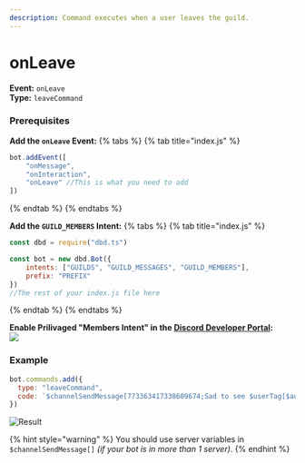 ```yaml
---
description: Command executes when a user leaves the guild. 
---
```

# onLeave
**Event:** `onLeave`\
**Type:** `leaveCommand`

### Prerequisites 
**Add the `onLeave` Event:**
{% tabs %} {% tab title="index.js" %}
```javascript
bot.addEvent([
    "onMessage",
    "onInteraction",
    "onLeave" //This is what you need to add
])
```
{% endtab %} {% endtabs %}


**Add the `GUILD_MEMBERS` Intent:**
{% tabs %} {% tab title="index.js" %}
```javascript
const dbd = require("dbd.ts")

const bot = new dbd.Bot({
    intents: ["GUILDS", "GUILD_MESSAGES", "GUILD_MEMBERS"],
    prefix: "PREFIX"
})
//The rest of your index.js file here
```
{% endtab %} {% endtabs %}

**Enable Prilivaged "Members Intent" in the [Discord Developer Portal](https://discord.com/developers/applications):**\
![](https://user-images.githubusercontent.com/69215413/132259963-80061d84-6243-46d3-9d04-7e3d729fcc48.png)

### Example
```javascript
bot.commands.add({
  type: "leaveCommand",
  code: `$channelSendMessage[773363417338609674;Sad to see $userTag[$authorID] go :(]`
})
```
![Result](https://user-images.githubusercontent.com/69215413/138601897-9e9701b4-c893-4945-af37-cb29cef94754.png)

{% hint style="warning" %}
You should use server variables in `$channelSendMessage[]` *(if your bot is in more than 1 server)*.
{% endhint %}
